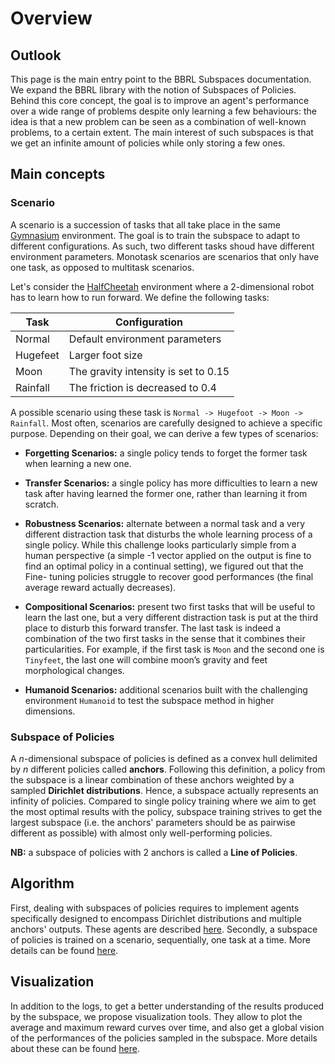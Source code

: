 # Overview

## Outlook

This page is the main entry point to the BBRL Subspaces documentation. We expand the BBRL library with the notion of Subspaces of Policies. Behind this core concept, the goal is to improve an agent's performance over a wide range of problems despite only learning a few behaviours: the idea is that a new problem can be seen as a combination of well-known problems, to a certain extent. The main interest of such subspaces is that we get an infinite amount of policies while only storing a few ones.

## Main concepts

### Scenario

A scenario is a succession of tasks that all take place in the same [Gymnasium](https://github.com/Farama-Foundation/Gymnasium) environment. The goal is to train the subspace to adapt to different configurations. As such, two different tasks shoud have different environment parameters. Monotask scenarios are scenarios that only have one task, as opposed to multitask scenarios.

Let's consider the [HalfCheetah](https://gymnasium.farama.org/environments/mujoco/half_cheetah/) environment where a 2-dimensional robot has to learn how to run forward. We define the following tasks:

<center>

| Task     | Configuration                        |
|----------|--------------------------------------|
| Normal   | Default environment parameters       |
| Hugefeet | Larger foot size                     |
| Moon     | The gravity intensity is set to 0.15 |
| Rainfall | The friction is decreased to 0.4     |

</center>

A possible scenario using these task is `Normal -> Hugefoot -> Moon -> Rainfall`. Most often, scenarios are carefully designed to achieve a specific purpose. Depending on their goal, we can derive a few types of scenarios:

- **Forgetting Scenarios:** a single policy tends to forget the former task when learning a new one.

- **Transfer Scenarios:** a single policy has more difficulties to learn a new task after having learned the former one, rather than learning it from scratch.

- **Robustness Scenarios:** alternate between a normal task and a very different distraction task that disturbs the whole learning process of a single policy. While this challenge looks particularly simple from a human perspective (a simple -1 vector applied on the output is fine to find an optimal policy in a continual setting), we figured out that the Fine- tuning policies struggle to recover good performances (the final average reward actually decreases).

- **Compositional Scenarios:** present two first tasks that will be useful to learn the last one, but a very different distraction task is put at the third place to disturb this forward transfer. The last task is indeed a combination of the two first tasks in the sense that it combines their particularities. For example, if the first task is `Moon` and the second one is `Tinyfeet`, the last one will combine moon’s gravity and feet morphological changes.

- **Humanoid Scenarios:** additional scenarios built with the challenging environment `Humanoid` to test the subspace method in higher dimensions.


### Subspace of Policies

A $n$-dimensional subspace of policies is defined as a convex hull delimited by $n$ different policies called **anchors**. Following this definition, a policy from the subspace is a linear combination of these anchors weighted by a sampled **Dirichlet distributions**. Hence, a subspace actually represents an infinity of policies. Compared to single policy training where we aim to get the most optimal results with the policy, subspace training strives to get the largest subspace (i.e. the anchors' parameters should be as pairwise different as possible) with almost only well-performing policies.

**NB:** a subspace of policies with 2 anchors is called a **Line of Policies**.


## Algorithm

First, dealing with subspaces of policies requires to implement agents specifically designed to encompass Dirichlet distributions and multiple anchors' outputs. These agents are described [here](./agents.md). Secondly, a subspace of policies is trained on a scenario, sequentially, one task at a time. More details can be found [here](./training.md).


## Visualization

In addition to the logs, to get a better understanding of the results produced by the subspace, we propose visualization tools. They allow to plot the average and maximum reward curves over time, and also get a global vision of the performances of the policies sampled in the subspace. More details about these can be found [here](./visualization.md).